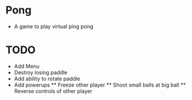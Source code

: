# Pong
* A game to play virtual ping pong

# TODO
* Add Menu
* Destroy losing paddle
* Add ability to rotate paddle
* Add powerups
** Freeze other player
** Shoot small balls at big ball
** Reverse controls of other player
